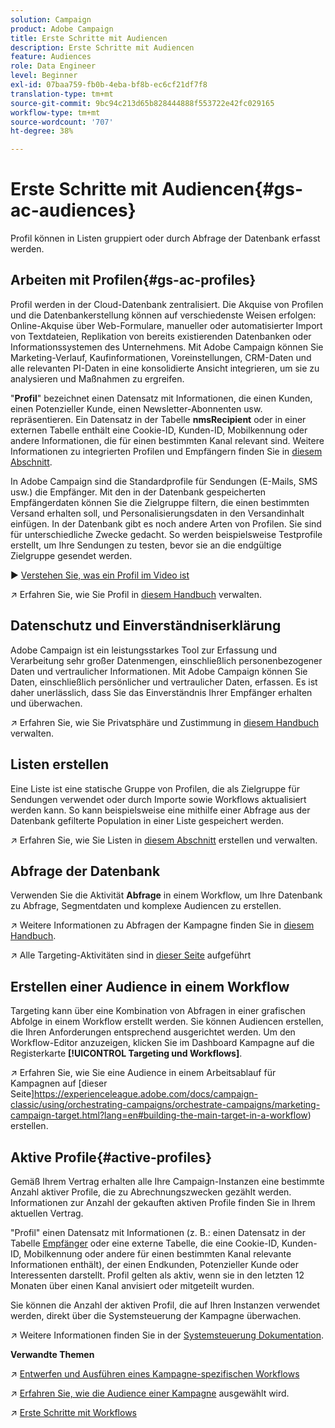 ```yaml
---
solution: Campaign
product: Adobe Campaign
title: Erste Schritte mit Audiencen
description: Erste Schritte mit Audiencen
feature: Audiences
role: Data Engineer
level: Beginner
exl-id: 07baa759-fb0b-4eba-bf8b-ec6cf21df7f8
translation-type: tm+mt
source-git-commit: 9bc94c213d65b828444888f553722e42fc029165
workflow-type: tm+mt
source-wordcount: '707'
ht-degree: 38%

---
```


# Erste Schritte mit Audiencen{#gs-ac-audiences}

Profil können in Listen gruppiert oder durch Abfrage der Datenbank erfasst werden.

## Arbeiten mit Profilen{#gs-ac-profiles}

Profil werden in der Cloud-Datenbank zentralisiert. Die Akquise von Profilen und die Datenbankerstellung können auf verschiedenste Weisen erfolgen: Online-Akquise über Web-Formulare, manueller oder automatisierter Import von Textdateien, Replikation von bereits existierenden Datenbanken oder Informationssystemen des Unternehmens. Mit Adobe Campaign können Sie Marketing-Verlauf, Kaufinformationen, Voreinstellungen, CRM-Daten und alle relevanten PI-Daten in eine konsolidierte Ansicht integrieren, um sie zu analysieren und Maßnahmen zu ergreifen.

&quot;**Profil**&quot; bezeichnet einen Datensatz mit Informationen, die einen Kunden, einen Potenzieller Kunde, einen Newsletter-Abonnenten usw. repräsentieren.
Ein Datensatz in der Tabelle **nmsRecipient** oder in einer externen Tabelle enthält eine Cookie-ID, Kunden-ID, Mobilkennung oder andere Informationen, die für einen bestimmten Kanal relevant sind. Weitere Informationen zu integrierten Profilen und Empfängern finden Sie in [diesem Abschnitt](../dev/datamodel.md#ootb-profiles).

In Adobe Campaign sind die Standardprofile für Sendungen (E-Mails, SMS usw.) die Empfänger. Mit den in der Datenbank gespeicherten Empfängerdaten können Sie die Zielgruppe filtern, die einen bestimmten Versand erhalten soll, und Personalisierungsdaten in den Versandinhalt einfügen. In der Datenbank gibt es noch andere Arten von Profilen. Sie sind für unterschiedliche Zwecke gedacht. So werden beispielsweise Testprofile erstellt, um Ihre Sendungen zu testen, bevor sie an die endgültige Zielgruppe gesendet werden.

:arrow_forward: [Verstehen Sie, was ein Profil im Video ist](https://video.tv.adobe.com/v/35611?quality=12)

:arrow_upper_right: Erfahren Sie, wie Sie Profil in [diesem Handbuch](https://experienceleague.adobe.com/docs/campaign-classic/using/getting-started/profile-management/about-profiles.html/?target=_blank) verwalten.

## Datenschutz und Einverständniserklärung

Adobe Campaign ist ein leistungsstarkes Tool zur Erfassung und Verarbeitung sehr großer Datenmengen, einschließlich personenbezogener Daten und vertraulicher Informationen. Mit Adobe Campaign können Sie Daten, einschließlich persönlicher und vertraulicher Daten, erfassen. Es ist daher unerlässlich, dass Sie das Einverständnis Ihrer Empfänger erhalten und überwachen.

:arrow_upper_right: Erfahren Sie, wie Sie Privatsphäre und Zustimmung in [diesem Handbuch](https://experienceleague.corp.adobe.com/docs/campaign-classic/using/getting-started/privacy/privacy-and-recommendations.html) verwalten.


## Listen erstellen

Eine Liste ist eine statische Gruppe von Profilen, die als Zielgruppe für Sendungen verwendet oder durch Importe sowie Workflows aktualisiert werden kann. So kann beispielsweise eine mithilfe einer Abfrage aus der Datenbank gefilterte Population in einer Liste gespeichert werden.

:arrow_upper_right: Erfahren Sie, wie Sie Listen in [diesem Abschnitt](https://experienceleague.adobe.com/docs/campaign-classic/using/getting-started/profile-management/creating-and-managing-lists.html) erstellen und verwalten.

## Abfrage der Datenbank

Verwenden Sie die Aktivität **Abfrage** in einem Workflow, um Ihre Datenbank zu Abfrage, Segmentdaten und komplexe Audiencen zu erstellen.

:arrow_upper_right: Weitere Informationen zu Abfragen der Kampagne finden Sie in [diesem Handbuch](https://experienceleague.adobe.com/docs/campaign-classic/using/automating-with-workflows/introduction/targeting-data.html).

:arrow_upper_right: Alle Targeting-Aktivitäten sind in [dieser Seite](https://experienceleague.adobe.com/docs/campaign-classic/using/automating-with-workflows/targeting-activities/about-targeting-activities.html) aufgeführt

## Erstellen einer Audience in einem Workflow

Targeting kann über eine Kombination von Abfragen in einer grafischen Abfolge in einem Workflow erstellt werden. Sie können Audiencen erstellen, die Ihren Anforderungen entsprechend ausgerichtet werden. Um den Workflow-Editor anzuzeigen, klicken Sie im Dashboard Kampagne auf die Registerkarte **[!UICONTROL Targeting und Workflows]**.

:arrow_upper_right: Erfahren Sie, wie Sie eine Audience in einem Arbeitsablauf für Kampagnen auf [dieser Seite]https://experienceleague.adobe.com/docs/campaign-classic/using/orchestrating-campaigns/orchestrate-campaigns/marketing-campaign-target.html?lang=en#building-the-main-target-in-a-workflow) erstellen.


## Aktive Profile{#active-profiles}

Gemäß Ihrem Vertrag erhalten alle Ihre Campaign-Instanzen eine bestimmte Anzahl aktiver Profile, die zu Abrechnungszwecken gezählt werden. Informationen zur Anzahl der gekauften aktiven Profile finden Sie in Ihrem aktuellen Vertrag.

&quot;Profil&quot; einen Datensatz mit Informationen (z. B.: einen Datensatz in der Tabelle [Empfänger](../dev/datamodel.md) oder eine externe Tabelle, die eine Cookie-ID, Kunden-ID, Mobilkennung oder andere für einen bestimmten Kanal relevante Informationen enthält), der einen Endkunden, Potenzieller Kunde oder Interessenten darstellt. Profil gelten als aktiv, wenn sie in den letzten 12 Monaten über einen Kanal anvisiert oder mitgeteilt wurden.

Sie können die Anzahl der aktiven Profil, die auf Ihren Instanzen verwendet werden, direkt über die Systemsteuerung der Kampagne überwachen.

:arrow_upper_right: Weitere Informationen finden Sie in der [Systemsteuerung Dokumentation](https://docs.adobe.com/content/help/de-DE/control-panel/using/performance-mosnitoring/active-profiles-monitoring.html).


**Verwandte Themen**

:arrow_upper_right: [Entwerfen und Ausführen eines Kampagne-spezifischen Workflows](https://experienceleague.adobe.com/docs/campaign-classic/using/automating-with-workflows/introduction/building-a-workflow.html)

:arrow_upper_right: [Erfahren Sie, wie die Audience einer Kampagne](https://experienceleague.adobe.com/docs/campaign-classic/using/orchestrating-campaigns/orchestrate-campaigns/marketing-campaign-target.html) ausgewählt wird.

:arrow_upper_right: [Erste Schritte mit Workflows](https://experienceleague.adobe.com/docs/campaign-classic/using/automating-with-workflows/introduction/about-workflows.html)
